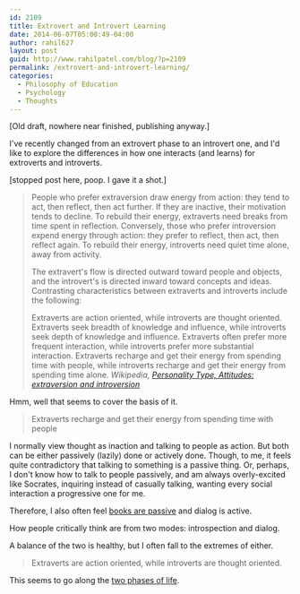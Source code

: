 ```yaml
---
id: 2109
title: Extrovert and Introvert Learning
date: 2014-06-07T05:00:49-04:00
author: rahil627
layout: post
guid: http://www.rahilpatel.com/blog/?p=2109
permalink: /extrovert-and-introvert-learning/
categories:
  - Philosophy of Education
  - Psychology
  - Thoughts
---
```

[Old draft, nowhere near finished, publishing anyway.]

I've recently changed from an extrovert phase to an introvert one, and I'd like to explore the differences in how one interacts (and learns) for extroverts and introverts.

[stopped post here, poop. I gave it a shot.]

<blockquote>
People who prefer extraversion draw energy from action: they tend to act, then reflect, then act further. If they are inactive, their motivation tends to decline. To rebuild their energy, extraverts need breaks from time spent in reflection. Conversely, those who prefer introversion expend energy through action: they prefer to reflect, then act, then reflect again. To rebuild their energy, introverts need quiet time alone, away from activity.

The extravert's flow is directed outward toward people and objects, and the introvert's is directed inward toward concepts and ideas. Contrasting characteristics between extraverts and introverts include the following:

Extraverts are action oriented, while introverts are thought oriented.
Extraverts seek breadth of knowledge and influence, while introverts seek depth of knowledge and influence.
Extraverts often prefer more frequent interaction, while introverts prefer more substantial interaction.
Extraverts recharge and get their energy from spending time with people, while introverts recharge and get their energy from spending time alone.
<cite>Wikipedia, <a href="http://en.wikipedia.org/wiki/Personality_type#Attitudes:_extraversion_and_Introversion">Personality Type, Attitudes: extraversion and introversion</a></cite>
</blockquote>

Hmm, well that seems to cover the basis of it.

<blockquote>Extraverts recharge and get their energy from spending time with people</blockquote>
I normally view thought as inaction and talking to people as action. But both can be either passively (lazily) done or actively done. Though, to me, it feels quite contradictory that talking to something is a passive thing. Or, perhaps, I don't know how to talk to people passively, and am always overly-excited like Socrates, inquiring instead of casually talking, wanting every social interaction a progressive one for me.

Therefore, I also often feel <a href="http://www.rahilpatel.com/blog/books-passive-media-and-the-internet" title="Books, Passive Media, and The Internet">books are passive</a> and dialog is active.

How people critically think are from two modes: introspection and dialog.

A balance of the two is healthy, but I often fall to the extremes of either.

<blockquote>Extraverts are action oriented, while introverts are thought oriented.</blockquote>

This seems to go along the <a href="http://www.rahilpatel.com/blog/two-phases-in-life" title="Two Phases in Life">two phases of life</a>.